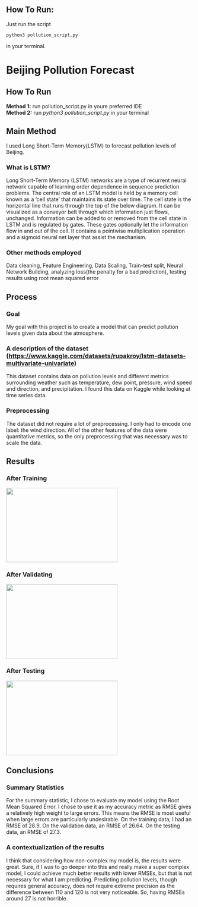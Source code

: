 ## How To Run:

Just run the script <br>
```
python3 pollution_script.py
```
in your terminal.<br>

# Beijing Pollution Forecast

## How To Run
**Method 1:** run pollution_script.py in youre preferred IDE <br>
**Method 2:** run *python3 pollution_script.py* in your terminal <br>

## Main Method
I used Long Short-Term Memory(LSTM) to forecast pollution levels of Beijing.

### What is LSTM?
Long Short-Term Memory (LSTM) networks are a type of recurrent neural network capable of learning order dependence in sequence prediction problems. The central role of an LSTM model is held by a memory cell known as a ‘cell state’ that maintains its state over time. The cell state is the horizontal line that runs through the top of the below diagram. It can be visualized as a conveyor belt through which information just flows, unchanged. Information can be added to or removed from the cell state in LSTM and is regulated by gates. These gates optionally let the information flow in and out of the cell. It contains a pointwise multiplication operation and a sigmoid neural net layer that assist the mechanism.

### Other methods employed
Data cleaning, Feature Engineering, Data Scaling, Train-test split, Neural Network Building, analyzing loss(the penalty for a bad prediction), testing results using root mean squared error

## Process 

### Goal 
My goal with this project is to create a model that can predict pollution levels given data about the atmosphere.

### A description of the dataset (https://www.kaggle.com/datasets/rupakroy/lstm-datasets-multivariate-univariate)
This dataset contains data on pollution levels and different metrics surrounding weather such as temperature, dew point, pressure, wind speed and direction, and precipitation. I found this data on Kaggle while looking at time series data.

### Preprocessing
The dataset did not require a lot of preprocessing. I only had to encode one label: the wind direction. All of the other features of the data were quantitative metrics, so the only preprocessing that was necessary was to scale the data.

## Results

### After Training
<img src=https://github.com/NicoCeresa/PersonalProjects/blob/main/PollutionForecast/Output%20Images/train.png width='300' height='200'/>

### After Validating
<img src=https://github.com/NicoCeresa/PersonalProjects/blob/main/PollutionForecast/Output%20Images/val.png width='300' height='200'/>

### After Testing
<img src=https://github.com/NicoCeresa/PersonalProjects/blob/main/PollutionForecast/Output%20Images/test.png width='300' height='200'/>

## Conclusions

### Summary Statistics
For the summary statistic, I chose to evaluate my model using the Root Mean Squared Error. I chose to use it as my accuracy metric as RMSE gives a relatively high weight to large errors. This means the RMSE is most useful when large errors are particularly undesirable. On the training data, I had an RMSE of 28.9. On the validation data, an RMSE of 26.64. On the testing data, an RMSE of 27.3.

### A contextualization of the results
I think that considering how non-complex my model is, the results were great. Sure, if I was to go deeper into this and really make a super complex model, I could achieve much better results with lower RMSEs, but that is not necessary for what I am predicting. Predicting pollution levels, though requires general accuracy, does not require extreme precision as the difference between 110 and 120 is not very noticeable. So, having RMSEs around 27 is not horrible.
